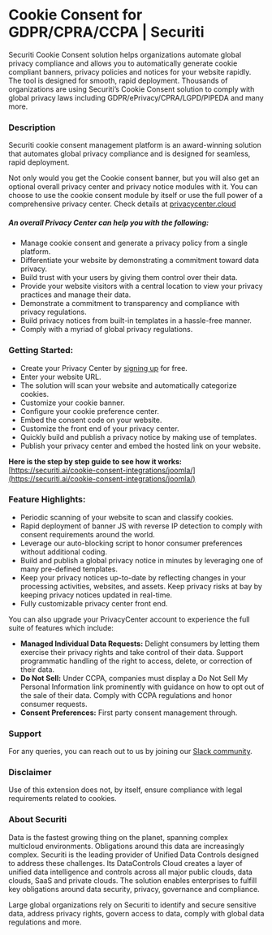 # Cookie Consent for GDPR/CPRA/CCPA | Securiti

Securiti Cookie Consent solution helps organizations automate global privacy compliance and allows you to automatically generate cookie compliant banners, privacy policies and notices for your website rapidly. The tool is designed for smooth, rapid deployment. Thousands of organizations are using Securiti’s Cookie Consent solution to comply with global privacy laws including GDPR/ePrivacy/CPRA/LGPD/PIPEDA and many more.

### Description
Securiti cookie consent management platform is an award-winning solution that automates global privacy compliance and is designed for seamless, rapid deployment.

Not only would you get the Cookie consent banner, but you will also get an optional overall privacy center and privacy notice modules with it. You can choose to use the cookie consent module by itself or use the full power of a comprehensive privacy center. Check details at [privacycenter.cloud](https://privacycenter.cloud)

##### An overall Privacy Center can help you with the following:
- Manage cookie consent and generate a privacy policy from a single platform.
- Differentiate your website by demonstrating a commitment toward data privacy.
- Build trust with your users by giving them control over their data.
- Provide your website visitors with a central location to view your privacy practices and manage their data.
- Demonstrate a commitment to transparency and compliance with privacy regulations.
- Build privacy notices from built-in templates in a hassle-free manner.
- Comply with a myriad of global privacy regulations.

### Getting Started:

- Create your Privacy Center by [signing up](http://privacycenter.cloud/?utm_source=joomla&utm_medium=referral&utm_campaign=plugin) for free.
- Enter your website URL.
- The solution will scan your website and automatically categorize cookies.
- Customize your cookie banner.
- Configure your cookie preference center.
- Embed the consent code on your website.
- Customize the front end of your privacy center.
- Quickly build and publish a privacy notice by making use of templates.
- Publish your privacy center and embed the hosted link on your website.

**Here is the step by step guide to see how it works:**
[https://securiti.ai/cookie-consent-integrations/joomla/](https://securiti.ai/cookie-consent-integrations/joomla/)

### Feature Highlights:

- Periodic scanning of your website to scan and classify cookies.
- Rapid deployment of banner JS with reverse IP detection to comply with consent requirements around the world.
- Leverage our auto-blocking script to honor consumer preferences without additional coding.
- Build and publish a global privacy notice in minutes by leveraging one of many pre-defined templates.
- Keep your privacy notices up-to-date by reflecting changes in your processing activities, websites, and assets. Keep privacy risks at bay by keeping privacy notices updated in real-time.
- Fully customizable privacy center front end.

You can also upgrade your PrivacyCenter account to experience the full suite of features which include:

- **Managed Individual Data Requests:** Delight consumers by letting them exercise their privacy rights and take control of their data. Support programmatic handling of the right to access, delete, or correction of their data.
- **Do Not Sell:** Under CCPA, companies must display a Do Not Sell My Personal Information link prominently with guidance on how to opt out of the sale of their data. Comply with CCPA regulations and honor consumer requests.
- **Consent Preferences:** First party consent management through.

### Support

For any queries, you can reach out to us by joining our [Slack community](https://join.slack.com/t/privacycentercloud/shared_invite/zt-1pmkm4oib-twu0UZthcmfCNs6lqoQ9gQ).

### Disclaimer

Use of this extension does not, by itself, ensure compliance with legal requirements related to cookies.

### About Securiti

Data is the fastest growing thing on the planet, spanning complex multicloud environments. Obligations around this data are increasingly complex. Securiti is the leading provider of Unified Data Controls designed to address these challenges. Its DataControls Cloud creates a layer of unified data intelligence and controls across all major public clouds, data clouds, SaaS and private clouds. The solution enables  enterprises to fulfill key obligations around data security, privacy, governance and compliance.

Large global organizations rely on Securiti to identify and secure sensitive data, address privacy rights, govern access to data, comply with global data regulations and more.
